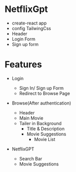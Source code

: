 # NetflixGpt


- create-react app
- config TailwingCss
- Header
- Login Form
- Sign up form


# Features
- Login
   - Sign In/ Sign up Form
   - Redirect to Browse Page

- Browse(After authentication)
  - Header
  - Main Movie
  - Tailer in Background
     - Title & Description 
     - Movie Suggestions
       - Movie List

- NetflixGPT
  - Search Bar
  - Movie Suggestions